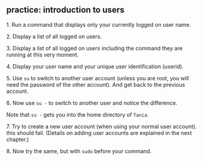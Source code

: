 ## practice: introduction to users

1\. Run a command that displays only your currently logged on user name.

2\. Display a list of all logged on users.

3\. Display a list of all logged on users including the command they are
running at this very moment.

4\. Display your user name and your unique user identification (userid).

5\. Use `su` to switch to another user account (unless you are root, you
will need the password of the other account). And get back to the
previous account.

6\. Now use `su -` to switch to another user and notice the difference.

Note that `su -` gets you into the home directory of `Tania`.

7\. Try to create a new user account (when using your normal user
account). this should fail. (Details on adding user accounts are
explained in the next chapter.)

8\. Now try the same, but with `sudo` before your command.

